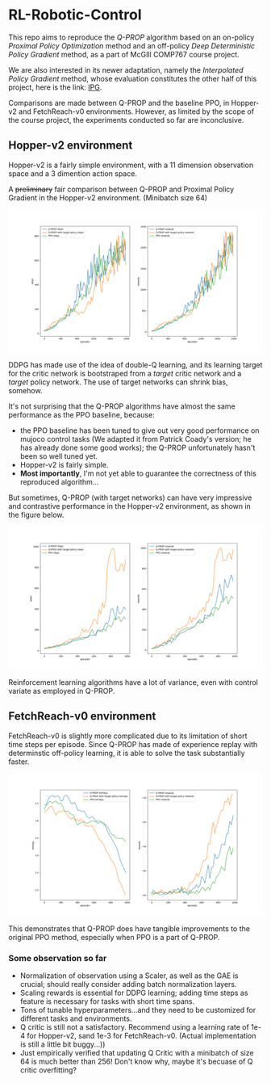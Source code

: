 # RL-Robotic-Control

This repo aims to reproduce the *Q-PROP* algorithm based on an on-policy *Proximal Policy Optimization* method and an off-policy *Deep Deterministic Policy Gradient* method, as a part of McGIll COMP767 course project.

We are also interested in its newer adaptation, namely the *Interpolated Policy Gradient* method, whose evaluation constitutes the other half of this project, here is the link: [IPG](https://github.com/jianing-sun/Interpolated-Policy-Gradient-with-PPO-for-Robotics-Control-).

Comparisons are made between Q-PROP and the baseline PPO, in Hopper-v2 and FetchReach-v0 environments. However, as limited by the scope of the course project, the experiments conducted so far are inconclusive.  

## Hopper-v2 environment

Hopper-v2 is a fairly simple environment, with a 11 dimension observation space and a 3 dimention action space.

A ~~preliminary~~ fair comparison between Q-PROP and Proximal Policy Gradient in the Hopper-v2 environment. (Minibatch size 64)

![placeholder](graph/hp_plot.png)

DDPG has made use of the idea of double-Q learning, and its learning target for the critic network is bootstraped from a *target* critic network and a *target* policy network. The use of target networks can shrink bias, somehow.

It's not surprising that the Q-PROP algorithms have almost the same performance as the PPO baseline, because:
* the PPO baseline has been tuned to give out very good performance on mujoco control tasks (We adapted it from Patrick Coady's version; he has already done some good works); the Q-PROP unfortunately hasn't been so well tuned yet.
* Hopper-v2 is fairly simple.
* **Most importantly**, I'm not yet able to guarantee the correctness of this reproduced algorithm...

But sometimes, Q-PROP (with target networks) can have very impressive and contrastive performance in the Hopper-v2 environment, as shown in the figure below. 

![placeholder](graph/impressive_hp_plot.png)

Reinforcement learning algorithms have a lot of variance, even with control variate as employed in Q-PROP.

## FetchReach-v0 environment

FetchReach-v0 is slightly more complicated due to its limitation of short time steps per episode. Since Q-PROP has made of experience replay with determinstic off-policy learning, it is able to solve the task substantially faster.

![placeholder](graph/fr_plot.png)

This demonstrates that Q-PROP does have tangible improvements to the original PPO method, especially when PPO is a part of Q-PROP.

### Some observation so far
* Normalization of observation using a Scaler, as well as the GAE is crucial; should really consider adding batch normalization layers.
* Scaling rewards is essential for DDPG learning; adding time steps as feature is necessary for tasks with short time spans.
* Tons of tunable hyperparameters...and they need to be customized for different tasks and environments.
* Q critic is still not a satisfactory. Recommend using a learning rate of 1e-4 for Hopper-v2, sand 1e-3 for FetchReach-v0. (Actual implementation is still a little bit buggy...))
* Just empirically verified that updating Q Critic with a minibatch of size 64 is much better than 256! Don't know why, maybe it's becuase of Q critic overfitting?  
